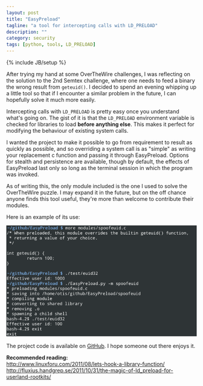 ```yaml
---
layout: post
title: "EasyPreload"
tagline: "a tool for intercepting calls with LD_PRELOAD"
description: ""
category: security
tags: [python, tools, LD_PRELOAD]
---
```

{% include JB/setup %}

After trying my hand at some OverTheWire challenges, I was reflecting on the solution to the 2nd Semtex challenge, where one needs to feed a binary the wrong result from `geteuid()`. I decided to spend an evening whipping up a little tool so that if I encounter a similar problem in the future, I can hopefully solve it much more easily.

Intercepting calls with `LD_PRELOAD` is pretty easy once you understand what's going on. The gist of it is that the `LD_PRELOAD` environment variable is checked for libraries to load **before anything else**. This makes it perfect for modifying the behaviour of existing system calls.

I wanted the project to make it possible to go from requirement to result as quickly as possible, and so overriding a system call is as "simple" as writing your replacement c function and passing it through EasyPreload. Options for stealth and persistence are available, though by default, the effects of EasyPreload last only so long as the terminal session in which the program was invoked.

As of writing this, the only module included is the one I used to solve the OverTheWire puzzle. I may expand it in the future, but on the off chance anyone finds this tool useful, they're more than welcome to contribute their modules.

Here is an example of its use:

<img src="/images/easypreload.png">

The project code is available on <a href="https://github.com/jsrn/EasyPreload" title="GitHub">GitHub</a>. I hope someone out there enjoys it.

**Recommended reading:**  
http://www.linuxforu.com/2011/08/lets-hook-a-library-function/  
http://fluxius.handgrep.se/2011/10/31/the-magic-of-ld_preload-for-userland-rootkits/